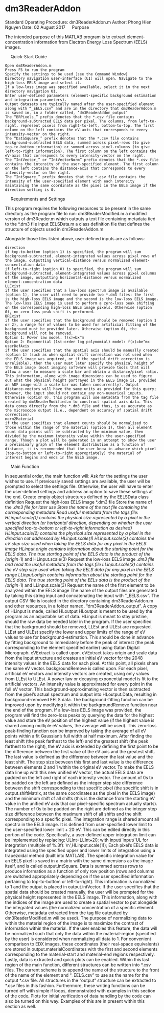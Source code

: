 # dm3ReaderAddon

Standard Operating Procedure: dm3ReaderAddon.m
Author: Phong Hien Nguyen
Date: 02 August 2017
 
Purpose

The intended purpose of this MATLAB program is to extract element-concentration information from Electron Energy Loss Spectrum (EELS) images. 

 
Quick-Start Guide

	Open dm3ReaderAddon.m
	Press F5 to run the program
	Specify the settings to be used (see the Command Window)
	Directory navigation user-interface (UI) will open. Navigate to the high-loss EELS image and select it.
	If a low-loss image was specified available, select it in the next directory navigation UI.
	Enter user-defined parameters (element-specific background estimation and integration parameters).
	Output datasets are typically named after the user-specified element along with “_EELS.csv” and are in the directory that dm3ReaderAddon.m is saved in, in a folder called, ‘dm3ReaderAddon_output’
	The “BRPixels_” prefix denotes that the *.csv file contains background-subtracted EELS data per pixel. The columns, from left-to-right, represent pixels from right-to-left, bottom-to-top. The first column on the left contains the eV-axis that corresponds to every intensity-vector on the right.
	The “DataSquare_” prefix denotes that the *.csv file contains background-subtracted EELS data, summed across pixel-rows (to give top-to-bottom information) or summed across pixel-columns (to give left-to-right information). The first column on the left contains the eV-axis that corresponds to every intensity-vector on the right. 
	The “IntVector_” or “IntVectorNorm” prefix denotes that the *.csv file contains the intensity of the user-specified element. The first column on the left contains the distance-axis that corresponds to every intensity-vector on the right. 
	The “IntSquare_” prefix denotes that the *.csv file contains the intensity of the user-specified element with each intensity maintaining the same coordinate as the pixel in the EELS image if the direction setting is 0. 
 
Requirements and Settings

This program requires the following resources to be present in the same directory as the program file to run:
	dm3ReaderModified.m
	a modified version of dm3Reader.m which outputs a text file containing metadata tied to the *.dm3 file input
	EELSData.m
	a class definition file that defines the structure of objects used in dm3ReaderAddon.m

Alongside those files listed above, user defined inputs are as follows:

	direction
	if top-to-bottom (option 1) is specified, the program will sum background-subtracted, element-integrated values across pixel rows of the image, outputting vertical-distance versus normalized element-concentration data
	if left-to-right (option 0) is specified, the program will sum background-subtracted, element-integrated values across pixel columns of the image, outputting horizontal-distance versus normalized element-concentration data
	LLExist
	if the user specifies that a low-loss spectrum image is available (option 1), the user will need to provide two *.dm3 files: the first is the high-loss EELS image and the second is the low-loss EELS image. The low-loss EELS image is used to perform a zero-loss peak shifting on the corresponding high-loss EELS image pixels. Otherwise (option 0), no zero-loss peak shift is performed.
	BRExist
	if the user specifies that the background should be removed (option 1 or 2), a range for of values to be used for artificial fitting of the background must be provided later. Otherwise (option 0), the background will not be removed.
	Option 1: Power law model: f(x)=bx^m 
	Option 2: Exponential (1st-order log polynomial) model: f(x)=be^mx
	userDefAxis
	if the user specifies that the spatial axis should be manually created (option 1) (such as when spatial drift correction was not used when the EELS image was acquired, or if the spatial drift correction is unreliable), then the user must later specify the physical height of the EELS image (most imaging software will provide tools that will allow a user to measure a scale bar and obtain a distance/pixel ratio. This information, along with image dimensions can be used to figure out what the physical height portrayed in the EELS image is, provided an ADF image with a scale bar was taken concurrently). Output distance-vectors will have the same units as provided for this query; however, the input should not contain any non-numerical inputs.
	Otherwise (option 0), this program will use metadata from the tag file created by dm3ReaderModified.m to construct spatial axis data. This data comes directly from the *.dm3 file and thus, is as accurate as the microscope output (i.e., dependent on accuracy of spatial drift correction).
	norm2Material
	if the user specifies that element counts should be normalized to those within the range of the material (option 1), then all element count data points will be subtracted by the minimum value, then divided by the maximum intensity value within the user-specified range. Though a plot will be generated in an attempt to show the user a preliminary graph of the element distribution as a function of distance, it is recommended that the user know in advance which pixel (top-to-bottom or left-to-right appropriately) the material of interest begins and ends in the EELS image.

 
Main Function

In sequential order, the main function will:
	Ask for the settings the user wishes to use.
	If previously saved settings are available, the user will be prompted to select the settings file. Otherwise, the user will have to enter the user-defined settings and address an option to save these settings at the end.
	Create empty object structures defined by the EELSData class definition
	Request the high-loss EELS image *.dm3 file
	Store the name of the *.dm3 file for later use
	Store the name of the text file containing the corresponding metadata
	Read useful metadata from the tags file:
	HLinput.scale(1) contains the physical size represented by a pixel in the vertical direction (or horizontal direction, depending on whether the user specified top-to-bottom or left-to-right information as desired)
	HLinput.scale(2) contains the physical size represented by a pixel in the direction not addressed by HLinput.scale(1)
	HLinput.scale(3) contains the eV step size used when taking the EELS data for any pixel in the EELS image
	HLinput.origin contains information about the starting point for the EELS data. The true starting point of the EELS data is the product of the (origin*-1) and HLinput.scale(3)
	Request the low-loss EELS image *.dm3 file and read the useful metadata from the tags file
	LLinput.scale(3) contains the eV step size used when taking the EELS data for any pixel in the EELS range
	LLinput.origin contains information about the starting point for the EELS data. The true starting point of the EELs data is the product of the (origin*-1) and LLinput.scale(3)
	Request the name of the first element to be analyzed within the EELS image
	The name of the output files are generated by taking this string input and concatenating the input with “_EELS.csv”. The output CSV file is located in the directory containing dm3ReaderAddon.m and other resources, in a folder named, “dm3ReaderAddon_output”.
	A copy of HLinput is made, called HLoutput
	HLoutput is meant to be used by the program as an adjustable set of data. HLinput is meant to stay pristine, should the raw data be needed later in the program.
	If the user specified that the background should be removed, LLEst and ULEst are requested.
	LLEst and ULEst specify the lower and upper limits of the range of eV values to use for background-estimation. This should be done in advance by fitting background to immediately before the peak of interest (the peak corresponding to the element specified earlier) using Gatan Digital Micrograph.
	eVExtract is called upon. eVExtract takes origin and scale data from the input structure and creates an initial eV vector for the 2048 intensity values in the EELS data for each pixel. At this point, all pixels share the same eV vector.
	backgroundRemove is called upon. For each pixel, artificial eV vectors and intensity vectors are created, using only values from LLEst to ULEst. A power law or decaying exponential model is fit to the artificial vectors. An intensity value is approximated for every point in the full eV vector. This background-approximating vector is then subtracted from the pixel’s actual spectrum and output into HLoutput.Data, resulting in background-removed EELS data. The background-fitting function can be improved upon by modifying it within the backgroundRemove function near the end of the program.
	If a low-loss EELS image was provided, the program will find the zero-loss peaks by querying the data for the highest value and store the eV position of the highest value (if the highest value is shared among multiple eV values, the average will be used). This zero-loss peak-finding function can be improved by taking the average of all eV points within a fit Gaussian’s full width at half maximum.
	After finding the least shift (the peak farthest to the left) and the greatest shift (the peak farthest to the right), the eV axis is extended by defining the first point to be the difference between the first value of the eV axis and the greatest shift. The last value is defined as the difference between the last value and the least shift. The step size between this first and last value is the difference between elements 2 and 1 within the original eV vector.
	To make the EELS data line up with this new unified eV vector, the actual EELS data are padded on the left and right of each intensity vector. The amount of 0s to be padded on the left are defined as the integer step size difference between the shift corresponding to that specific pixel (the specific shift is in output.shiftMatrix, at the same coordinates as the pixel in the EELS image) and the minimum shift of all shifts (this is the distance from the starting eV value in the unified eV axis that our pixel-specific spectrum actually starts). The number of 0s to be padded on the right are defined as the integer step size difference between the maximum shift of all shifts and the shift corresponding to a specific pixel. 
	The integration range is shared amount all spectra in the EELS image. It is defined from user-specified lower limit to the user-specified lower limit + 20 eV. This can be edited directly in this portion of the code. Specifically, a user-defined upper integration limit can be implemented by replacing:
ULInt=LLInt+20;
with 
input('input('UL for integration (multiple of %.3f): \n',HLinput.scale(1));
	Each pixel’s EELS data is integrated using the specified upper and lower limits of integration using a trapezoidal method (built into MATLAB). The specific integration value for an EELS pixel is saved in a matrix with the same dimensions as the image itself, and is called output.intSquare.
	Data is summed across rows to produce information as a function of only row position (rows and columns are switched appropriately depending on if the user specified information pertaining to top-to-bottom or left-to-right). This information is normalized to 1 and the output is placed in output.intVector.
	If the user specifies that the spatial data should be created manually, the user will be prompted for the physical height represented in the EELS image. This information, along with the indices of the image are used to create a spatial vector to put alongside the integrated values (the normalized concentration of a specific element. Otherwise, metadata extracted from the tag file outputted by dm3ReaderModified.m will be used). 
	The purpose of normalizing data to within the material region of the image is to maximize the contrast of information within the material. If the user enables this feature, the data will be normalized such that only the data within the material-region (specified by the user) is considered when normalizing all data to 1. For convenient comparison to EDX images, these coordinates (their real-space equivalents) are stored in output.materialCoordinates with the first and second elements corresponding to the material-start and material-end regions respectively.
	Lastly, data is extracted and quick plots can be enabled. Within this last region of the main function, different structures can be written into *.csv files. The current scheme is to append the name of the structure to the front of the name of the element and “_EELS.csv” to use as the name for the output *.csv file. All structures in the “output” structure can be extracted to *.csv files in this fashion. Furthermore, these writing functions can be turned off with simple if loops, demonstrated with examples in this section of the code. Plots for initial verification of data handling by the code can also be turned on this way. Examples of this are in present within  	 this section as well. 
